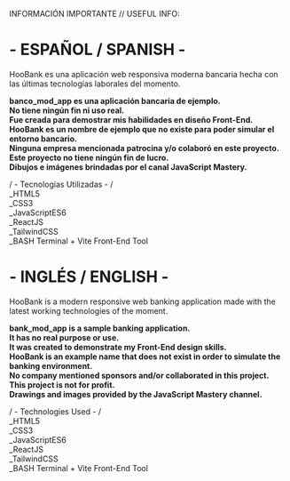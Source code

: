 INFORMACIÓN IMPORTANTE // USEFUL INFO:


# - ESPAÑOL / SPANISH - #

HooBank es una aplicación web responsiva moderna bancaria hecha con las últimas tecnologías laborales del momento.

**banco_mod_app es una aplicación bancaria de ejemplo.<br> No tiene ningún fin ni uso real.<br> Fue creada para demostrar mis habilidades en diseño Front-End.**
**HooBank es un nombre de ejemplo que no existe para poder simular el entorno bancario.<br>**
**Ninguna empresa mencionada patrocina y/o colaboró en este proyecto.<br>**
**Este proyecto no tiene ningún fin de lucro.<br>**
**Dibujos e imágenes brindadas por el canal JavaScript Mastery.<br>**

/ - Tecnologías Utilizadas - /<br>
_HTML5<br>
_CSS3<br>
_JavaScriptES6<br>
_ReactJS<br>
_TailwindCSS<br>
_BASH Terminal + Vite Front-End Tool<br>


# - INGLÉS / ENGLISH - #

HooBank is a modern responsive web banking application made with the latest working technologies of the moment.

**bank_mod_app is a sample banking application. <br>It has no real purpose or use. <br>It was created to demonstrate my Front-End design skills.<br>**
**HooBank is an example name that does not exist in order to simulate the banking environment.<br>**
**No company mentioned sponsors and/or collaborated in this project.<br>**
**This project is not for profit.<br>**
**Drawings and images provided by the JavaScript Mastery channel.<br>**

/ - Technologies Used - /<br>
_HTML5<br>
_CSS3<br>
_JavaScriptES6<br>
_ReactJS<br>
_TailwindCSS<br>
_BASH Terminal + Vite Front-End Tool<br>
